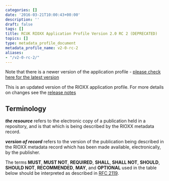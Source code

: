 ```yaml
---
categories: []
date: '2016-03-21T10:00:43+00:00'
description: ''
draft: false
tags: []
title: RCUK RIOXX Application Profile Version 2.0 RC 2 (DEPRECATED)
topics: []
type: metadata_profile_document
metadata_profile_name: v2-0-rc-2
aliases:
- "/v2-0-rc-2/"
---
```



Note that there is a newer version of the application profile - [please check here for the latest version](http://rioxx.net/versions/)

This is an updated version of the RIOXX application profile. For more details on changes see the [release notes](/release_notes)

## Terminology

***the resource*** refers to the electronic copy of a publication held in a repository, and is that which is being described by the RIOXX metadata record.

***version of record*** refers to the version of the publication being described in the RIOXX metadata record which has been made available, electronically, by the publisher.

The terms **MUST**, **MUST NOT**, **REQUIRED**, **SHALL**, **SHALL NOT**, **SHOULD**, **SHOULD NOT**, **RECOMMENDED**, **MAY**, and **OPTIONAL** used in the table below should be interpreted as described in [RFC 2119](http://www.ietf.org/rfc/rfc2119.txt).
